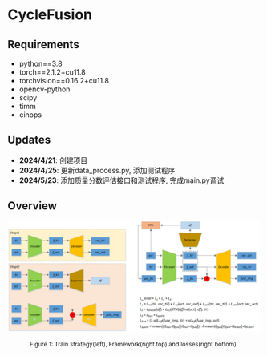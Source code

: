# CycleFusion

## Requirements

- python==3.8
- torch==2.1.2+cu11.8
- torchvision==0.16.2+cu11.8
- opencv-python
- scipy
- timm
- einops

## Updates

- **2024/4/21**: 创建项目
- **2024/4/25**: 更新data_process.py, 添加测试程序
- **2024/5/23**: 添加质量分数评估接口和测试程序, 完成main.py调试

## Overview

![figure1](figure1.png)

<div align=center>
<sup>Figure 1: Train strategy(left), Framework(right top) and losses(right bottom).</sup>
</div>
